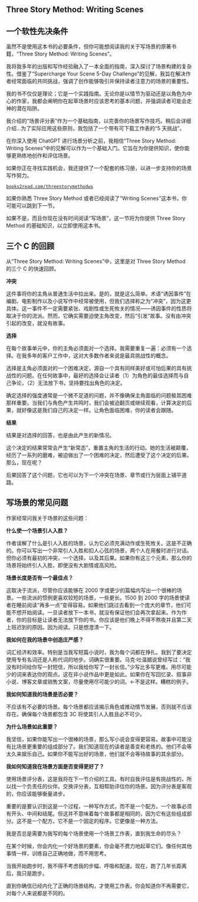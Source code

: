 ## Three Story Method: Writing Scenes

## 一个软性先决条件

虽然不是使用这本书的必要条件，但你可能想阅读我的关于写场景的原著书籍，“Three Story Method: Writing Scenes”。

我将我多年的出版和写作经验融入了一本全面的指南，深入探讨了场景构建的复杂性。借鉴了“Supercharge Your Scene 5-Day Challenge”的见解，我旨在解决作者经常面临的共同挑战，强调了创作能够吸引并保持读者注意力的场景的重要性。

我的书不仅仅是理论；它是一个实践指南。无论你是以情节为驱动还是以角色为中心的作家，我都会阐明你在起草场景时应该思考的基本问题，并强调读者可能会走神的潜在陷阱。

我介绍的“场景评分表”作为一个基础指南，以完善你的场景写作技巧。稍后会详细介绍…为了实际应用这些原则，我包括了一个带有可下载工作表的“5 天挑战”。

在你深入使用 ChatGPT 进行场景分析之前，我相信“Three Story Method: Writing Scenes”中的见解可以作为一个基础入门。它旨在为你提供知识，使你能够更熟练地创作和评估场景。

如果你正在寻找实践机会，我还提供了一个配套的练习册，以进一步支持你的场景写作努力。

[`books2read.com/threestorymethodws`](https://books2read.com/threestorymethodws)

如果你熟悉 Three Story Method 或者已经阅读了“Writing Scenes”这本书，你可能可以跳到下一节。

如果不是，而且你现在没有时间阅读“写场景”，这一节将为你提供 Three Story Method 的基础知识，以立即使用这本书。

## 三个 C 的回顾

从“Three Story Method: Writing Scenes”中，这里是对 Three Story Method 的三个 C 的快速回顾。

**冲突**

这件事将你的主角从普通生活中拉出来。是的，就是这么简单。术语“诱因事件”在编剧、电影制作以及小说写作中经常被使用，但我们选择称之为“冲突”，因为这更具体。这一事件不一定需要紧张、戏剧性或生死攸关的情况——诱因事件的性质将取决于你的流派。然而，它确实需要迫使主角改变，然后“引发”故事。没有由冲突引起的改变，就没有故事。

**选择**

在每个故事单元中，你的主角必须面对一个选择。我需要重复一遍：必须有一个选择。在我多年的客户工作中，这对大多数作者来说是最具挑战性的概念。

选择是主角必须面对的一个困难决定，源自一个具有同样美好或可怕后果的具有挑战性的问题。在任何故事中，最好的选择会让读者（1）为角色的最佳选择而与自己争论，（2）无法放下书，坚持要找出角色的决定。

确定选择的强度通常是一个微不足道的问题，并不像确保主角面临的问题极其困难那样重要。当我们与角色产生共鸣时，我们会被迫翻页或继续观看，计算决定的后果，就好像这是我们自己的决定一样。让角色面临困难，你的读者会跟随。

**结果**

结果是对选择的回答，也是由此产生的新情况。

这个决定的结果常常会产生“新常态”，重置主角的生活的行动。她的生活被颠覆，经历了一系列的磨难，被迫做出了一个困难的决定，然后遭受了这个决定的后果。那么，现在呢？

后果回答了这个问题，它也可以为下一个冲突在场景、章节或行为层面上铺平道路。

## 写场景的常见问题

作家经常问我关于场景的这些问题：

**什么使一个场景引人入胜？**

作者误解了什么是引人入胜的场景，认为它必须充满动作或生死攸关。这是不正确的。你可以写出一个非常引人入胜和扣人心弦的场景，两个人在用餐时进行对话。但你必须有最初的冲突，一个选择，以及其后果。如果你有这三个元素，那么你的场景将始终引人入胜，即使没有大剧情或高风险。

**场景长度是否有一个最佳点？**

这取决于流派，尽管你应该能够在 2000 字或更少的篇幅内写出一个很棒的场景。一些流派的惯例更喜欢较短的场景，一些更长。1500 到 2000 字的场景使读者在睡前阅读“再多一点”变得容易。如果他们跳过去看到一个庞大的章节，他们可能不想开始阅读。一旦读者放下一本书，就没有保证他们会再次拿起来。作为作者，你的目标是让读者无法放下你的书。你应该是他们晚上不得不熬夜并且第二天上班迟到的原因。因为阅读。只是想澄清一下。

**我如何在我的场景中创造庄严感？**

词汇经济和效率。特别是当我写短篇小说时，我为每个词都在挣扎。我到了要决定使用专有名词还是人称代词的地步。词确实很重要。马克·吐温据说曾经写过：“我没有时间给你写一封短信，所以我给你写了一封长信。”少写比多写更难。用尽可能少的词来表达你的观点。这在非小说作品中更是如此。如果你在写回忆录、叙事非小说、博客文章或销售文案，尽量使用尽可能少的词。<-不是这样。糟糕的例子。

**我如何知道我的场景是否必要？**

不应该有不必要的场景。每个场景都应该揭示角色或推动情节发展，否则就不应该存在。确保每个场景都包含 3C 将使其引人入胜且必不可少。

**为什么场景如此重要？**

我坚信，如果你能写出一个很棒的场景，那么写小说会变得更容易。故事中可能没有比场景更重要的组成部分了。我们知道现在的读者是善变和老练的。他们不会等太久来娱乐自己。如果你不能写出好的场景，他们就不会等待故事的其余部分。

**我如何知道我在场景方面是否变得更好了？**

使用场景评分表，这是我将在下一节介绍的工具。有时自我评估是有挑战性的，所以找一个负责任的伙伴。交换评分表，互相帮助评估你的场景。因为评分表是客观的，你应该能够衡量进步。

重要的是要认识到这是一个过程，一种写作方式，而不是一个配方。一个故事必须有开头、中间和结尾。但这并不意味着每个故事都是相同的，因为它有这些组成部分。这不是一个配方。它不是一个固定的程序。它更像是一种方法。

我是否总是需要为我写的每个场景使用一个场景工作表，直到我生命的尽头？

在某个时候，你会内化一个好场景的要素，你会毫不费力地起草它们。像任何其他事情一样，训练自己正确地做，而不用思考。

当我开始跑步时，我不得不考虑我的步幅、呼吸和配速。现在，跑了几年长距离后，我只是跑步。

直到你确信已经内化了正确的场景结构，才使用工作表。你会知道你不再需要它，对每个人来说都是不同的。
